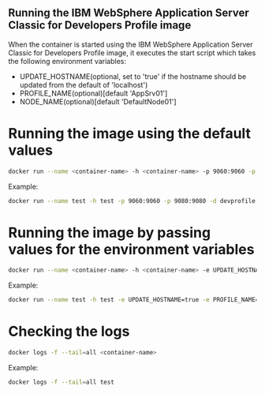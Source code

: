 ## Running the IBM WebSphere Application Server Classic for Developers Profile image

When the container is started using the IBM WebSphere Application Server Classic for Developers Profile image, it executes the start script
which takes the following environment variables:

* UPDATE_HOSTNAME(optional, set to 'true' if the hostname should be updated from the default of 'localhost')
* PROFILE_NAME(optional)[default 'AppSrv01']
* NODE_NAME(optional)[default 'DefaultNode01']

# Running the image using the default values

```bash
docker run --name <container-name> -h <container-name> -p 9060:9060 -p 9080:9080 -d <profile-image-name>
```

Example:

```bash
docker run --name test -h test -p 9060:9060 -p 9080:9080 -d devprofile
```

# Running the image by passing values for the environment variables                                                                                                    
                                                                                                                              
```bash                                                                                                                                         
docker run --name <container-name> -h <container-name> -e UPDATE_HOSTNAME=true -e PROFILE_NAME=<profile-name> -e NODE_NAME=<node-name> -p 9060:9060 -p 9080:9080 -d <profile-image-name>                  
```    

Example:

```bash                                                                                                                                        
docker run --name test -h test -e UPDATE_HOSTNAME=true -e PROFILE_NAME=AppSrv02 -e NODE_NAME=DefaultNode02 -p 9060:9060 -p 9080:9080 -d devprofile 
``` 

# Checking the logs

```bash
docker logs -f --tail=all <container-name>
```

Example:

```bash                                                                                                                                         
docker logs -f --tail=all test                                                                                                      
``` 
